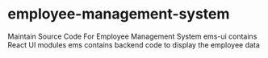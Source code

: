 # employee-management-system
Maintain Source Code For Employee Management System
ems-ui contains React UI modules 
ems contains backend code to display the employee data  